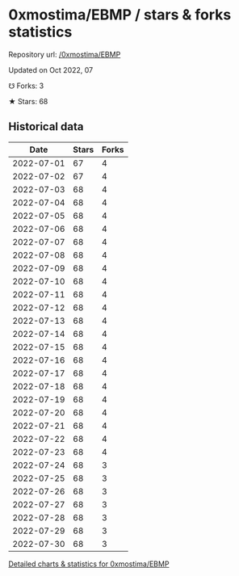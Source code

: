 # 0xmostima/EBMP / stars & forks statistics

Repository url: [/0xmostima/EBMP](https://github.com/0xmostima/EBMP)

Updated on Oct 2022, 07

☋ Forks: 3

★ Stars: 68

## Historical data
| Date | Stars | Forks |
|------|-------|-------|
| 2022-07-01 | 67 | 4 | 
| 2022-07-02 | 67 | 4 | 
| 2022-07-03 | 68 | 4 | 
| 2022-07-04 | 68 | 4 | 
| 2022-07-05 | 68 | 4 | 
| 2022-07-06 | 68 | 4 | 
| 2022-07-07 | 68 | 4 | 
| 2022-07-08 | 68 | 4 | 
| 2022-07-09 | 68 | 4 | 
| 2022-07-10 | 68 | 4 | 
| 2022-07-11 | 68 | 4 | 
| 2022-07-12 | 68 | 4 | 
| 2022-07-13 | 68 | 4 | 
| 2022-07-14 | 68 | 4 | 
| 2022-07-15 | 68 | 4 | 
| 2022-07-16 | 68 | 4 | 
| 2022-07-17 | 68 | 4 | 
| 2022-07-18 | 68 | 4 | 
| 2022-07-19 | 68 | 4 | 
| 2022-07-20 | 68 | 4 | 
| 2022-07-21 | 68 | 4 | 
| 2022-07-22 | 68 | 4 | 
| 2022-07-23 | 68 | 4 | 
| 2022-07-24 | 68 | 3 | 
| 2022-07-25 | 68 | 3 | 
| 2022-07-26 | 68 | 3 | 
| 2022-07-27 | 68 | 3 | 
| 2022-07-28 | 68 | 3 | 
| 2022-07-29 | 68 | 3 | 
| 2022-07-30 | 68 | 3 | 


[Detailed charts & statistics for 0xmostima/EBMP](https://reviewgithub.com/rep/0xmostima/EBMP)
